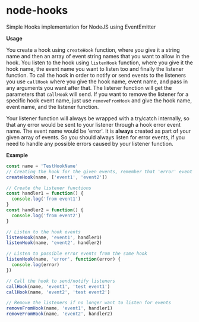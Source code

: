 # node-hooks
Simple Hooks implementation for NodeJS using EventEmitter

**Usage**

You create a hook using ```createHook``` function, where you give it a string name and then an array of event string names that you want to allow in the hook.  You listen to the hook using ```listenHook``` function, where you give it the hook name, the event name you want to listen too and finally the listener function.  To call the hook in order to notify or send events to the listeners you use ```callHook``` where you give the hook name, event name, and pass in any arguments you want after that.  The listener function will get the parameters that ```callHook``` will send.  If you want to remove the listener for a specific hook event name, just use ```removeFromHook``` and give the hook name, event name, and the listener function.

Your listener function will always be wrapped with a try/catch internally, so that any error would be sent to your listener through a hook error event name.  The event name would be 'error'.  It is **always** created as part of your given array of events.  So you should always listen for error events, if you need to handle any possible errors caused by your listener function.



**Example**

```javascript
const name = 'TestHookName'
// Creating the hook for the given events, remember that 'error' event is always added
createHook(name, ['event1', 'event2'])

// Create the listener functions
const handler1 = function() {
  console.log('from event1')
}
const handler2 = function() {
  console.log('from event2')
}

// Listen to the hook events
listenHook(name, 'event1', handler1)
listenHook(name, 'event2', handler2)

// Listen to possible error events from the same hook
listenHook(name, 'error', function(error) {
  console.log(error)
})

// Call the hook to send/notify listeners
callHook(name, 'event1', 'test event1')
callHook(name, 'event2', 'test event2')

// Remove the listeners if no longer want to listen for events
removeFromHook(name, 'event1', handler1)
removeFromHook(name, 'event2', handler2)
```
